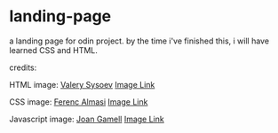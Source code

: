 # landing-page
a landing page for odin project. by the time i've finished this, i will have learned CSS and HTML.

credits:

HTML image: [Valery Sysoev](https://unsplash.com/@valerysysoev)
        [Image Link](https://unsplash.com/photos/black-flat-screen-computer-monitor-p9OkL4yW3C8)

CSS image: [Ferenc Almasi](https://unsplash.com/@flowforfrank)
        [Image Link](https://unsplash.com/photos/text-NzERTNpnaDw)

Javascript image: [Joan Gamell](https://unsplash.com/@gamell)
        [Image Link](https://unsplash.com/photos/black-flat-screen-computer-monitor-ZS67i1HLllo)